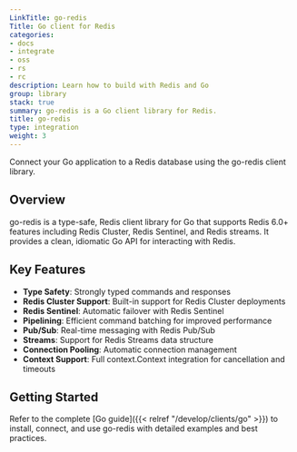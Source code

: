 ```yaml
---
LinkTitle: go-redis
Title: Go client for Redis
categories:
- docs
- integrate
- oss
- rs
- rc
description: Learn how to build with Redis and Go
group: library
stack: true
summary: go-redis is a Go client library for Redis.
title: go-redis
type: integration
weight: 3
---
```


Connect your Go application to a Redis database using the go-redis client library.

## Overview

go-redis is a type-safe, Redis client library for Go that supports Redis 6.0+ features including Redis Cluster, Redis Sentinel, and Redis streams. It provides a clean, idiomatic Go API for interacting with Redis.

## Key Features

- **Type Safety**: Strongly typed commands and responses
- **Redis Cluster Support**: Built-in support for Redis Cluster deployments
- **Redis Sentinel**: Automatic failover with Redis Sentinel
- **Pipelining**: Efficient command batching for improved performance
- **Pub/Sub**: Real-time messaging with Redis Pub/Sub
- **Streams**: Support for Redis Streams data structure
- **Connection Pooling**: Automatic connection management
- **Context Support**: Full context.Context integration for cancellation and timeouts

## Getting Started

Refer to the complete [Go guide]({{< relref "/develop/clients/go" >}}) to install, connect, and use go-redis with detailed examples and best practices.
